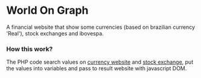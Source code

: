 # World On Graph

A financial website that show some currencies (based on brazilian currency 'Real'), stock exchanges and ibovespa.

### How this work?

The PHP code search values on [currency website](https://br.investing.com/currencies/exchange-rates-table) and [stock exchange](https://br.investing.com/equities/brazil), put the values into variables and pass to result website with javascript DOM.
